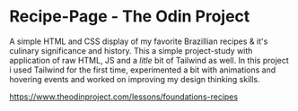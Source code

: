 # Recipe-Page - The Odin Project

A simple HTML and CSS display of my favorite Brazillian recipes & it's culinary significance and history. This a simple project-study with application of raw HTML, JS and a *litle* bit of Tailwind as well. In this project i used Tailwind for the first time, experimented a bit with animations and hovering events and worked on improving my design thinking skills. 

https://www.theodinproject.com/lessons/foundations-recipes
